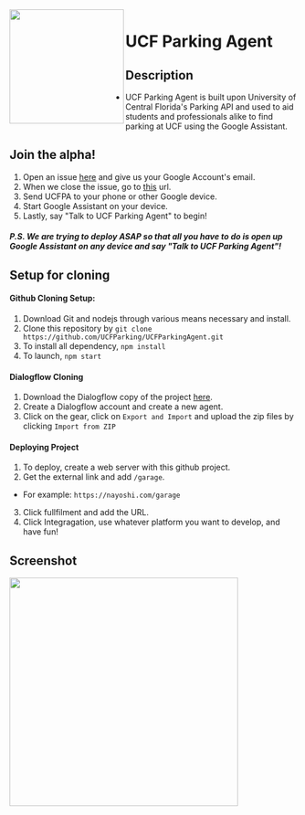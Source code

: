 <img src="https://d2juyu303oh9b6.cloudfront.net/image/beefdbdb52d5dd4ce450e8d3073fe426.jpg?&icq=80&sig=72fe947af6f4ca74c5068fb481e860c6" width="200" align="left" />

# UCF Parking Agent
## Description
 - UCF Parking Agent is built upon University of Central Florida's Parking API and used to aid students and professionals alike to find parking at UCF using the Google Assistant.

## Join the alpha!
 1. Open an issue [here](https://github.com/UCFParking/UCFParkingAgent/issues) and give us your Google Account's email.
 1. When we close the issue, go to [this](https://assistant.google.com/services/a/uid/000000112b90785e?hl=en) url.
 2. Send UCFPA to your phone or other Google device.
 3. Start Google Assistant on your device.
 4. Lastly, say "Talk to UCF Parking Agent" to begin!

##### P.S. We are trying to deploy ASAP so that all you have to do is open up Google Assistant on any device and say "Talk to UCF Parking Agent"!

## Setup for cloning
#### Github Cloning Setup:
1. Download Git and nodejs through various means necessary and install.
2. Clone this repository by `git clone https://github.com/UCFParking/UCFParkingAgent.git`
3. To install all dependency, `npm install`
4. To launch, `npm start`

#### Dialogflow Cloning
1. Download the Dialogflow copy of the project [here](http://nayoshi.com/UCFParkingAgent.zip).
2. Create a Dialogflow account and create a new agent.
3. Click on the gear, click on `Export and Import` and upload the zip files by clicking `Import from ZIP`

#### Deploying Project
1. To deploy, create a web server with this github project.
2. Get the external link and add `/garage`.
 - For example: `https://nayoshi.com/garage`
3. Click fullfilment and add the URL.
4. Click Integragation, use whatever platform you want to develop, and have fun!

## Screenshot

<img src="https://i.imgur.com/U76HAmx.png" width="400" align="left" />
